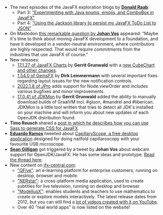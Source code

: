 * The next episodes of the JavaFX exploration blogs by [**Donald Raab**](https://twitter.com/TheDonRaab):
  * Part 3: ["Experimenting with Java enums, emojis, and ComboBox in JavaFX"](https://medium.com/javarevisited/experimenting-with-java-enums-emojis-and-combobox-in-javafx-2c12492cf65)
  * Part 4: ["Using the Jackson library to persist my JavaFX ToDo List to JSON"](https://donraab.medium.com/using-the-jackson-library-to-persist-my-javafx-todo-list-to-json-8a4b31917c09)
* On Mastodon [this remarkable question by **Johan Vos**](https://mastodon.social/@johanvos/109444928640623866) appeared: "Maybe it's time to think about moving JavaFX development to a foundation, and have it developed in a vendor-neutral environment, where contributors are highly respected.
  That would require commitments from the industries that use JavaFX of course."
* New releases:
  * [17.1.27 of JavaFX Charts](https://mastodon.social/@hansolo_/109448566675747821) by **Gerrit Grunwald** with a [new CubeChart and other changes](https://github.com/HanSolo/charts/releases).
  * [1.54.0 of GemsFX](https://twitter.com/dlemmermann/status/1598711714056380416?t=NgELT-PWpj05xVadgJI7zA&s=09) by **Dirk Lemmermann** with several important fixes regarding layout issues for the new notification controls.
  * [2022.1.8 of JPro](https://www.jpro.one/docs/current/3.1/2022.1.X) adds support for Node.viewOrder and includes various bugfixes and minor improvements.
  * [17.0.41 of JDKMon](https://github.com/HanSolo/JDKMon/releases/tag/17.0.41) by **Gerrit Grunwald** added the ability to manually download builds of GraalVM incl. #gluon, #mandrel and #liberican. JDKMon is a little tool written that tries to detect all JDK's installed on your machine and will inform you about new updates of each OpenJDK distribution found.
* **Timo Reusch** shared a [post in which he describes how you can use Sass to generate CSS for JavaFX](https://dev.to/timo_reusch/using-sass-in-your-javafx-project-hf0).
* [**Eduardo Ramos**](https://twitter.com/eduramiba) tweeted about [CapillaryScope, a free desktop application](https://en.capillary.io/software/capillaryscope/) designed for doing nailfold capillaroscopy with your favourite USB microscope.
* [**Sean Gilligan**](https://twitter.com/msgilligan) got triggered by a tweet by **Johan Vos** about webcam support for OpenJDK/JavaFX. He has some ideas and prototype. [Read the thread here](https://twitter.com/msgilligan/status/1600214413684150272).
* New content on [jfx-central.com](https://www.jfx-central.com):
  * ["QFive"](https://www.jfx-central.com/real_world/qfive): an e-learning platform for enterprise customers, running on desktop, browser and mobile.
  * ["NERstar"](https://www.jfx-central.com/real_world/nerstar): a cross-platform media application, used to create subtitles for live television, running on desktop and browser.
  * ["ModellusX"](https://www.jfx-central.com/real_world/modellusx): enables students and teachers to use mathematics to create or explore models interactively. The latest release dates from 2012, but you can still find a [lot of videos created with it on YouTube](https://www.youtube.com/results?search_query=modellus).
  * Over 40 "real world apps" is now listed on the website!